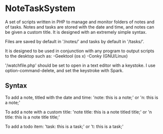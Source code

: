 NoteTaskSystem
===

A set of scripts written in PHP to manage and monitor folders of notes and of tasks. Notes and tasks are stored with the date and time, and notes can be given a custom title. It is designed with an extremely simple syntax. 

Files are saved by default in '/notes/' and tasks by default in '/tasks/'.

It is designed to be used in conjunction with any program to output scripts to the desktop such as:
-Geektool (os x)
-Conky (GNU/Linux)

'/watchfile.php' should be set to open in a text editor with a keystoke. I use option-command-delete, and set the keystroke with Spark.

Syntax
---

To add a note, titled with the date and time:
'note: this is a note;' or 'n: this is a note;'

To add a note with a custom title:
'note title: this is a note titled title;' or 'n title: this is a note title title;'

To add a todo item:
'task: this is a task;' or 't: this is a task;'